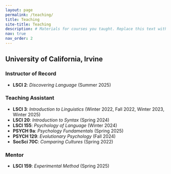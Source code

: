 ```yaml
---
layout: page
permalink: /teaching/
title: Teaching
site-title: Teaching
description: # Materials for courses you taught. Replace this text with your description.
nav: true
nav_order: 2
---
```


## University of California, Irvine

### Instructor of Record

- **LSCI 2**: *Discovering Language* (Summer 2025)

### Teaching Assistant

- **LSCI 3**: *Introduction to Linguistics* (Winter 2022, Fall 2022, Winter 2023, Winter 2025)
- **LSCI 20**: *Introduction to Syntax* (Spring 2024)
- **LSCI 155**: *Psychology of Language* (Winter 2024)
- **PSYCH 9a**: *Psychology Fundamentals* (Spring 2025)
- **PSYCH 129**: *Evolutionary Psychology* (Fall 2024)
- **SocSci 70C**: *Comparing Cultures* (Spring 2022)

### Mentor

- **LSCI 159**: *Experimental Method* (Spring 2025)

